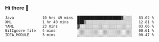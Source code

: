 ### Hi there 👋

<!--
**urzz/urzz** is a ✨ _special_ ✨ repository because its `README.md` (this file) appears on your GitHub profile.

Here are some ideas to get you started:

- 🔭 I’m currently working on ...
- 🌱 I’m currently learning ...
- 👯 I’m looking to collaborate on ...
- 🤔 I’m looking for help with ...
- 💬 Ask me about ...
- 📫 How to reach me: ...
- 😄 Pronouns: ...
- ⚡ Fun fact: ...
-->

<!--START_SECTION:waka-->
```text
Java             10 hrs 49 mins  ████████████████████▓░░░░   83.02 % 
XML              1 hr 40 mins    ███▒░░░░░░░░░░░░░░░░░░░░░   12.81 % 
YAML             23 mins         ▓░░░░░░░░░░░░░░░░░░░░░░░░   03.06 % 
GitIgnore file   4 mins          ░░░░░░░░░░░░░░░░░░░░░░░░░   00.61 % 
IDEA_MODULE      3 mins          ░░░░░░░░░░░░░░░░░░░░░░░░░   00.47 % 
```
<!--END_SECTION:waka-->
